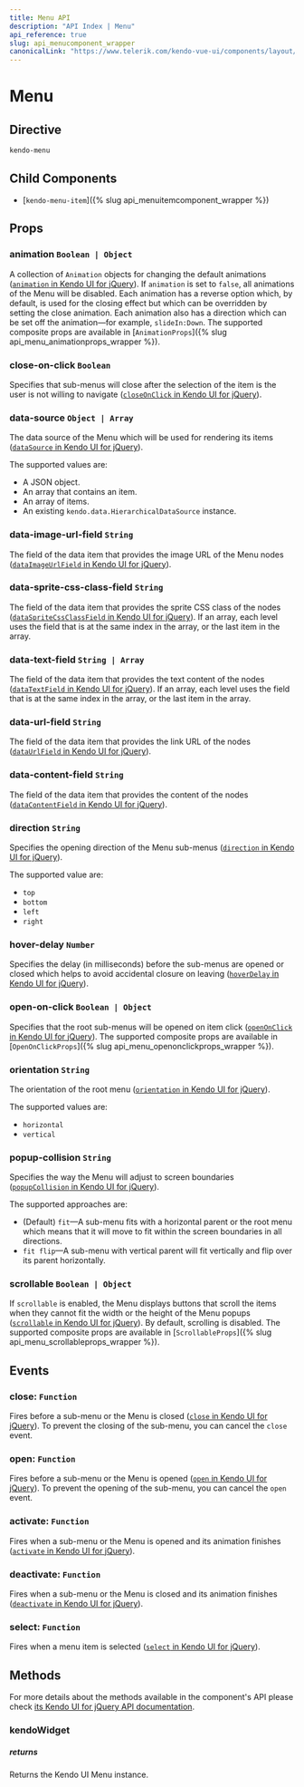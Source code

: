 ```yaml
---
title: Menu API
description: "API Index | Menu"
api_reference: true
slug: api_menucomponent_wrapper
canonicalLink: "https://www.telerik.com/kendo-vue-ui/components/layout/api/MenuProps/"
---
```



# Menu

## Directive

`kendo-menu`

## Child Components

* [`kendo-menu-item`]({% slug api_menuitemcomponent_wrapper %})

## Props

### animation `Boolean | Object`

A collection of `Animation` objects for changing the default animations ([`animation` in Kendo UI for jQuery](https://docs.telerik.com/kendo-ui/api/javascript/ui/menu/configuration/animation)). If `animation` is set to `false`, all animations of the Menu will be disabled. Each animation has a reverse option which, by default, is used for the closing effect but which can be overridden by setting the close animation. Each animation also has a direction which can be set off the animation&mdash;for example, `slideIn:Down`. The supported composite props are available in [`AnimationProps`]({% slug api_menu_animationprops_wrapper %}).

### close-on-click `Boolean`

Specifies that sub-menus will close after the selection of the item is the user is not willing to navigate ([`closeOnClick` in Kendo UI for jQuery](https://docs.telerik.com/kendo-ui/api/javascript/ui/menu/configuration/closeonclick)).

### data-source `Object | Array`

The data source of the Menu which will be used for rendering its items ([`dataSource` in Kendo UI for jQuery](https://docs.telerik.com/kendo-ui/api/javascript/ui/menu/configuration/datasource)).

The supported values are:

* A JSON object.
* An array that contains an item.
* An array of items.
* An existing `kendo.data.HierarchicalDataSource` instance.

### data-image-url-field `String`

The field of the data item that provides the image URL of the Menu nodes ([`dataImageUrlField` in Kendo UI for jQuery](https://docs.telerik.com/kendo-ui/api/javascript/ui/menu/configuration/dataimageurlfield)).

### data-sprite-css-class-field `String`

The field of the data item that provides the sprite CSS class of the nodes ([`dataSpriteCssClassField` in Kendo UI for jQuery](https://docs.telerik.com/kendo-ui/api/javascript/ui/menu/configuration/dataspritecssclassfield)). If an array, each level uses the field that is at the same index in the array, or the last item in the array.

### data-text-field `String | Array`

The field of the data item that provides the text content of the nodes ([`dataTextField` in Kendo UI for jQuery](https://docs.telerik.com/kendo-ui/api/javascript/ui/menu/configuration/datatextfield)). If an array, each level uses the field that is at the same index in the array, or the last item in the array.

### data-url-field `String`

The field of the data item that provides the link URL of the nodes ([`dataUrlField` in Kendo UI for jQuery](https://docs.telerik.com/kendo-ui/api/javascript/ui/menu/configuration/dataurlfield)).

### data-content-field `String`

The field of the data item that provides the content of the nodes ([`dataContentField` in Kendo UI for jQuery](https://docs.telerik.com/kendo-ui/api/javascript/ui/menu/configuration/datacontentfield)).

### direction `String`

Specifies the opening direction of the Menu sub-menus ([`direction` in Kendo UI for jQuery](https://docs.telerik.com/kendo-ui/api/javascript/ui/menu/configuration/direction)).

The supported value are:

* `top`
* `bottom`
* `left`
* `right`

### hover-delay `Number`

Specifies the delay (in milliseconds) before the sub-menus are opened or closed which helps to avoid accidental closure on leaving ([`hoverDelay` in Kendo UI for jQuery](https://docs.telerik.com/kendo-ui/api/javascript/ui/menu/configuration/hoverdelay)).

### open-on-click `Boolean | Object`

Specifies that the root sub-menus will be opened on item click ([`openOnClick` in Kendo UI for jQuery](https://docs.telerik.com/kendo-ui/api/javascript/ui/menu/configuration/openonclick)). The supported composite props are available in [`OpenOnClickProps`]({% slug api_menu_openonclickprops_wrapper %}).

### orientation `String`

The orientation of the root menu ([`orientation` in Kendo UI for jQuery](https://docs.telerik.com/kendo-ui/api/javascript/ui/menu/configuration/orientation)).

The supported values are:

* `horizontal`
* `vertical`

### popup-collision `String`

Specifies the way the Menu will adjust to screen boundaries ([`popupCollision` in Kendo UI for jQuery](https://docs.telerik.com/kendo-ui/api/javascript/ui/menu/configuration/popupcollision)).

The supported approaches are:

* (Default) `fit`&mdash;A sub-menu fits with a horizontal parent or the root menu which means that it will move to fit within the screen boundaries in all directions.
* `fit flip`&mdash;A sub-menu with vertical parent will fit vertically and flip over its parent horizontally.

### scrollable `Boolean | Object`

If `scrollable` is enabled, the Menu displays buttons that scroll the items when they cannot fit the width or the height of the Menu popups ([`scrollable` in Kendo UI for jQuery](https://docs.telerik.com/kendo-ui/api/javascript/ui/menu/configuration/scrollable)). By default, scrolling is disabled. The supported composite props are available in [`ScrollableProps`]({% slug api_menu_scrollableprops_wrapper %}).

## Events

### close: `Function`

Fires before a sub-menu or the Menu is closed ([`close` in Kendo UI for jQuery](https://docs.telerik.com/kendo-ui/api/javascript/ui/menu/events/close)). To prevent the closing of the sub-menu, you can cancel the `close` event.

### open: `Function`

Fires before a sub-menu or the Menu is opened ([`open` in Kendo UI for jQuery](https://docs.telerik.com/kendo-ui/api/javascript/ui/menu/events/open)). To prevent the opening of the sub-menu, you can cancel the `open` event.

### activate: `Function`

Fires when a sub-menu or the Menu is opened and its animation finishes ([`activate` in Kendo UI for jQuery](https://docs.telerik.com/kendo-ui/api/javascript/ui/menu/events/activate)).

### deactivate: `Function`

Fires when a sub-menu or the Menu is closed and its animation finishes ([`deactivate` in Kendo UI for jQuery](https://docs.telerik.com/kendo-ui/api/javascript/ui/menu/events/deactivate)).

### select: `Function`

Fires when a menu item is selected ([`select` in Kendo UI for jQuery](https://docs.telerik.com/kendo-ui/api/javascript/ui/menu/events/select)).

## Methods

For more details about the methods available in the component's API please check [its Kendo UI for jQuery API documentation](https://docs.telerik.com/kendo-ui/api/javascript/ui/menu#methods). 

### kendoWidget

##### returns

Returns the Kendo UI Menu instance.
